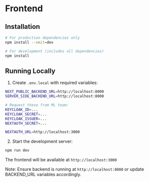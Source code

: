 # Frontend

## Installation

```bash
# For production dependencies only
npm install --omit=dev

# For development (includes all dependencies)
npm install
```

## Running Locally

1. Create `.env.local` with required variables:

```bash
NEXT_PUBLIC_BACKEND_URL=http://localhost:8000
SERVER_SIDE_BACKEND_URL=http://localhost:8000

# Request these from ML team:
KEYCLOAK_ID=...
KEYCLOAK_SECRET=...
KEYCLOAK_ISSUER=...
NEXTAUTH_SECRET=...

NEXTAUTH_URL=http://localhost:3000
```

2. Start the development server:

```bash
npm run dev
```

The frontend will be available at `http://localhost:3000`

Note: Ensure backend is running at `http://localhost:8000` or update BACKEND_URL variables accordingly.
